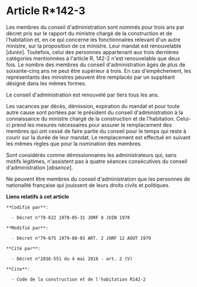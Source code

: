 # Article R*142-3

Les membres du conseil d'administration sont nommés pour trois ans par décret pris sur le rapport du ministre chargé de la
construction et de l'habitation et, en ce qui concerne les fonctionnaires relevant d'un autre ministre, sur la proposition de
ce ministre. Leur mandat est renouvelable [*durée*]. Toutefois, celui des personnes appartenant aux trois dernières
catégories mentionnées à l'article R. 142-2 n'est renouvelable que deux fois. Le nombre des membres du conseil
d'administration âgés de plus de soixante-cinq ans ne peut être supérieur à trois. En cas d'empêchement, les représentants
des ministres peuvent être remplacés par un suppléant désigné dans les mêmes formes.

Le conseil d'administration est renouvelé par tiers tous les ans.

Les vacances par décès, démission, expiration du mandat et pour toute autre cause sont portées par le président du conseil
d'administration à la connaissance du ministre chargé de la construction et de l'habitation. Celui-ci prend les mesures
nécessaires pour assurer le remplacement des membres qui ont cessé de faire partie du conseil pour le temps qui reste à
courir sur la durée de leur mandat. Le remplacement est effectué en suivant les mêmes règles que pour la nomination des
membres.

Sont considérés comme démissionnaires les administrateurs qui, sans motifs légitimes, n'assistent pas à quatre séances
consécutives du conseil d'administration [*absence*].

Ne peuvent être membres du conseil d'administration que les personnes de nationalité française qui jouissent de leurs droits
civils et politiques.

**Liens relatifs à cet article**

	**Codifié par**:

	  - Décret n°78-622 1978-05-31 JORF 8 JUIN 1978

	**Modifié par**:

	  - Décret n°79-675 1979-08-03 ART. 2 JORF 12 AOUT 1979

	**Cité par**:

	  - Décret n°2016-551 du 4 mai 2016 - art. 2 (V)

	**Cite**:

	  - Code de la construction et de l'habitation R142-2
